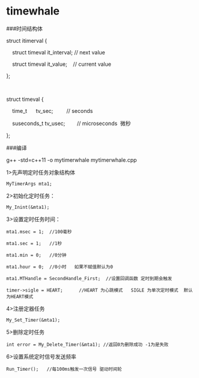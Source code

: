 # timewhale


###时间结构体

struct itimerval {  

    struct timeval it_interval; // next value 

    struct timeval it_value;    // current value 

};  

  

struct timeval {  

    time_t      tv_sec;         // seconds 

    suseconds_t tv_usec;        // microseconds   微秒

}; 



###编译

g++ -std=c++11 -o mytimerwhale mytimerwhale.cpp   







1>先声明定时任务对象结构体

    MyTimerArgs mta1;



2>初始化定时任务：

    My_Inint(&mta1);



3>设置定时任务时间：

    mta1.msec = 1;  //100毫秒

    mta1.sec = 1;   //1秒

    mta1.min = 0;   //0分钟

    mta1.hour = 0;  //0小时   如果不赋值默认为0

    mta1.MTHandle = SecondHandle_First;  //设置回调函数 定时到期会触发

    timer->sigle = HEART;      //HEART 为心跳模式   SIGLE 为单次定时模式  默认为HEART模式



4>注册定器任务

    My_Set_Timer(&mta1);



5>删除定时任务

    int error = My_Delete_Timer(&mta1); //返回0为删除成功 -1为是失败



6>设置系统定时信号发送频率

    Run_Timer();   //每100ms触发一次信号 驱动时间轮




